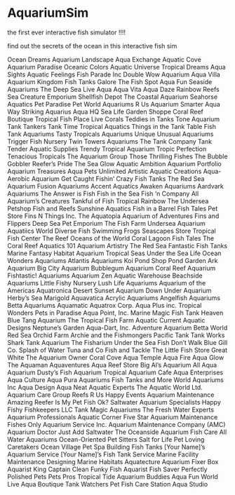 # AquariumSim
the first ever interactive fish simulator !!!!

find out the secrets of the ocean in this interactive fish sim 

Ocean Dreams
Aquarium Landscape
Aqua Exchange
Aquatic Cove
Aquarium Paradise
Oceanic Colors
Aquatic Universe
Tropical Dreams
Aqua Sights
Aquatic Feelings
Fish Parade Inc
Double Wow Aquarium
Aqua Villa
Aquarium Kingdom
Fish Tanks Galore
The Fish Spot
Aqua Fun
Seaside Aquariums
The Deep Sea
Live Aqua
Aqua Vita
Aqua Daze
Rainbow Reefs
Sea Creature Emporium
Shellfish Depot
The Coastal Aquarium
Seahorse Aquatics
Pet Paradise
Pet World
Aquariums R Us
Aquarium Smarter
Aqua Way
Striking Aquarius
Aqua HQ
Sea Life Garden Shoppe
Coral Reef Boutique
Tropical Fish Place
Live Corals
Teddies in Tanks
Tone Aquarium
Tank Tankers
Tank Time
Tropical Aquatics
Things in the Tank
Table Fish Tank Aquariums
Tasty Tropicals Aquariums
Unique Unusual Aquariums
Trigger Fish Nursery
Twin Towers Aquariums
The Tank Company
Tank Tender Aquatic Supplies
Trendy Tropical Aquarium
Tropic Perfection
Tenacious Tropicals
The Aquarium Group
Those Thrilling Fishes
The Bubble Gobbler
Reefer’s Pride
The Sea Glow
Aquatic Ambition
Aquarium Portfolio
Aquarium Treasures
Aqua Pets Unlimited
Artistic Aquatic Creations
Aqua-Aerobic Aquarium
Get Caught Fishin’
Crazy Fish Tanks
The Red Sea Aquarium
Fusion Aquariums
Accent Aquatics
Awaken Aquariums
Aardvark Aquariums
The Answer is Fish
Fish in the Sea
Fish ‘n Company
All Aquarium’s Creatures
Tankful of Fish
Tropical Rainbow
The Undersea Petshop
Fish and Reefs
Sunshine Aquatics
Fish in a Barrel
Fish Tales Pet Store
Fins N Things Inc.
The Aquatopia
Aquarium of Adventures
Fins and Flippers
Deep Sea Pet Emporium
The Fish Farm
Undersea Aquarium
Aquatiics World
Diverse Fish
Swimming Frogs
Seascapes Store
Tropical Fish Center
The Reef
Oceans of the World
Coral Lagoon
Fish Tales
The Coral Reef
Aquatics 101
Aquarium Artistry
The Red Sea
Fantastic Fish Tanks
Marine Fantasy
Habitat Aquarium
Tropical Seas
Under the Sea Life
Ocean Wonders Aquariums
Atlantis Aquariums
Koi Pond Shop
Pond Garden
Ark Aquarium
Big City Aquarium
Bubblegum Aquarium
Coral Reef Aquarium
Fishtastic! Aquariums
Aquarium Zen
Aquatic Warehouse
Beachside Aquariums
Little Fishy Nursery
Lush Life Aquariums
Aquarium of the Americas
Aquatronica
Desert Sunset Aquarium
Down Under Aquarium
Herby’s Sea Marigold
Aquavatica
Acrylic Aquariums
Angelfish Aquariums
Betta Aquariums
Aquamatic
Aquatrox Corp.
Aqua Plus inc.
Tropical Wonders
Pets in Paradise
Aqua Point, Inc.
Marine Magic
Fish Tank Heaven
Blue Tang Aquarium
The Tropical Fish Farm
Aquatic Current
Aquatic Designs
Neptune’s Garden
Aqua-Dart, Inc.
Adventure Aquarium
Betta World
Red Sea Orchid Farm
Archie and the Fishmongers
Pacific Tank
Tank Works
Shark Tank Aquarium
The Fisharium
Under the Sea
Fish Don’t Walk
Blue Gill Co.
Splash of Water
Tuna and Co
Fish and Tackle
The Little Fish Store
Great White
The Aquarium Owner
Coral Cove
Aqua Temple
Aqua Fire
Aqua Glow
The Aquaman
Aquaventures
Aqua Reef Store
Big Al’s Aquarium
All Aqua Aquarium
Dusty’s Fish Aquarium
Tropical Aquarium Cafe
Aqua Enterprises
Aqua Culture
Aqua Pura Aquariums
Fish Tanks and More
World Aquariums Inc
Aqua Design
Aqua Neat
Aquatic Experts
The Aquatic World Ltd.
Aquarium Care Group
Reefs R Us
Happy Events Aquarium Maintenance
Amazing Reefer
Is My Pet Fish Ok?
Saltwater Aquarium Specialists
Happy Fishy Fishkeepers LLC
Tank Magic Aquariums
The Fresh Water Experts
Aquarium Professionals
Aquatic Corner
Five Star Aquarium Maintenance
Fishes Only Aquarium Service Inc.
Aquarium Maintenance Company (AMC)
Aquarium Doctor
Just Add Saltwater
The Oceanside Aquarium
Fish Care
All Water Aquariums
Ocean-Oriented Pet Sitters
Salt for Life
Pet Loving Caretakers
Ocean Village Pet Spa
Building Fish Tanks
[Your Name]’s Aquarium Service
[Your Name]’s Fish Tank Service
Marine Facility Maintenance
Designing Marine Habitats
Aquatecture
Aquarium Fixer Box
Aquarist King
Captain Clean
Funky Fish Aquarist
Fish Saver
Perfectly Polished Pets
Pets Pros
Tropical Tide
Aquarium Buddies
Aqua Fun World
Live Aqua Boutique
Tank Watchers
Pet Fish Care Station
Aqua Studio
